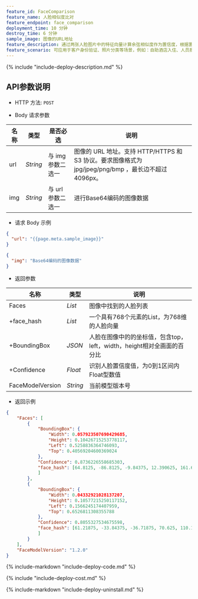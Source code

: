 ```yaml
---
feature_id: FaceComparison
feature_name: 人脸相似度比对
feature_endpoint: face_comparison
deployment_time: 10 分钟
destroy_time: 6 分钟
sample_image: 图像的URL地址
feature_description: 通过两张人脸图片中的特征向量计算余弦相似度作为置信度，根据置信度比较，从而判断是否为同一个人。
feature_scenario: 可应用于客户身份验证、照片分类等场景，例如：自助酒店入住、人员报到、校园入口通行、相册制作。
---
```


{%
  include "include-deploy-description.md"
%}

## API参数说明

- HTTP 方法: `POST`

- Body 请求参数

| **名称**  | **类型**  | **是否必选** |  **说明**  |
|----------|-----------|------------|------------|
| url | *String* |与 img 参数二选一|图像的 URL 地址。支持 HTTP/HTTPS 和 S3 协议。要求图像格式为 jpg/jpeg/png/bmp ，最长边不超过 4096px。|
| img | *String* |与 url 参数二选一|进行Base64编码的图像数据|

- 请求 Body 示例

``` json
{
  "url": "{{page.meta.sample_image}}"
}
```

``` json
{
  "img": "Base64编码的图像数据"
}
```

- 返回参数

| **名称**  | **类型**  |  **说明**  |
|----------|-----------|------------|
|Faces    |*List*   |图像中找到的人脸列表|
|+face_hash    |*List*   |一个具有768个元素的List，为768维的人脸向量|
|+BoundingBox |*JSON*     |人脸在图像中的的坐标值，包含top，left，width，height相对全画面的百分比|
|+Confidence    |*Float*   |识别人脸置信度值，为0到1区间内Float型数值|
|FaceModelVersion    |*String*   |当前模型版本号|

- 返回示例

``` json
{
    "Faces": [
        {
            "BoundingBox": {
                "Width": 0.057923507690429685, 
                "Height": 0.10426715253778117, 
                "Left": 0.5258836364746093, 
                "Top": 0.40569204600369024
            }, 
            "Confidence": 0.8736226558685303, 
            "face_hash": [64.8125, -86.8125, -9.84375, 12.390625, 161.625, ..., 4.8046875
            ]
        }, 
        {
            "BoundingBox": {
                "Width": 0.04332921028137207, 
                "Height": 0.10577215250117152, 
                "Left": 0.1566245174407959, 
                "Top": 0.6526811308355788
            }, 
            "Confidence": 0.8055327534675598, 
            "face_hash": [61.21875, -33.84375, -36.71875, 70.625, 110.125, ..., -28.421875
            ]
        }
    ], 
    "FaceModelVersion": "1.2.0"
}
```

{%
  include-markdown "include-deploy-code.md"
%}

{%
  include "include-deploy-cost.md"
%}

{%
  include-markdown "include-deploy-uninstall.md"
%}